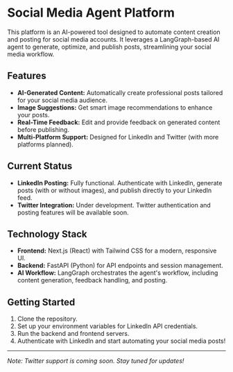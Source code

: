 # Social Media Agent Platform

This platform is an AI-powered tool designed to automate content creation and posting for social media accounts. It leverages a LangGraph-based AI agent to generate, optimize, and publish posts, streamlining your social media workflow.

## Features
- **AI-Generated Content:** Automatically create professional posts tailored for your social media audience.
- **Image Suggestions:** Get smart image recommendations to enhance your posts.
- **Real-Time Feedback:** Edit and provide feedback on generated content before publishing.
- **Multi-Platform Support:** Designed for LinkedIn and Twitter (with more platforms planned).

## Current Status
- **LinkedIn Posting:** Fully functional. Authenticate with LinkedIn, generate posts (with or without images), and publish directly to your LinkedIn feed.
- **Twitter Integration:** Under development. Twitter authentication and posting features will be available soon.

## Technology Stack
- **Frontend:** Next.js (React) with Tailwind CSS for a modern, responsive UI.
- **Backend:** FastAPI (Python) for API endpoints and session management.
- **AI Workflow:** LangGraph orchestrates the agent's workflow, including content generation, feedback handling, and posting.

## Getting Started
1. Clone the repository.
2. Set up your environment variables for LinkedIn API credentials.
3. Run the backend and frontend servers.
4. Authenticate with LinkedIn and start automating your social media posts!

---

*Note: Twitter support is coming soon. Stay tuned for updates!*
